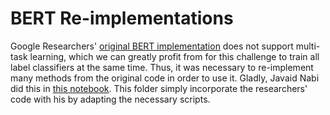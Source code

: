 # BERT Re-implementations

Google Researchers' [original BERT implementation](https://github.com/google-research/bert/) does not support multi-task learning, which we can greatly profit from for this challenge to train all label classifiers at the same time. Thus, it was necessary to re-implement many methods from the original code in order to use it. Gladly, Javaid Nabi did this in [this notebook](https://github.com/javaidnabi31/Multi-Label-Text-classification-Using-BERT/blob/master/multi-label-classification-bert.ipynb?source=post_page---------------------------). This folder simply incorporate the researchers' code with his by adapting the necessary scripts.


